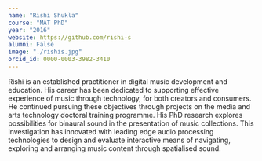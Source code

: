 ```yaml
---
name: "Rishi Shukla"
course: "MAT PhD"
year: "2016"
website: https://github.com/rishi-s
alumni: False
image: "./rishis.jpg"
orcid_id: 0000-0003-3982-3410
---
```

Rishi is an established practitioner in digital music development and education. His career has been dedicated to supporting effective experience of music through technology, for both creators and consumers. He continued pursuing these objectives through projects on the media and arts technology doctoral training programme. His PhD research explores possibilities for binaural sound in the presentation of music collections. This investigation has innovated with leading edge audio processing technologies to design and evaluate interactive means of navigating, exploring and arranging music content through spatialised sound.
